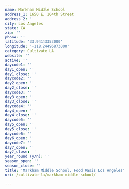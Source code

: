 ```yaml
---
name: Markham Middle School
address_1: 1650 E. 104th Street
address_2: ''
city: Los Angeles
state: CA
zip: ''
phone: ''
latitude: '33.94143353000'
longitude: '-118.24496873000'
category: Cultivate LA
website: ''
active: ''
daycode1: ''
day1_open: ''
day1_close: ''
daycode2: ''
day2_open: ''
day2_close: ''
daycode3: ''
day3_open: ''
day3_close: ''
daycode4: ''
day4_open: ''
day4_close: ''
daycode5: ''
day5_open: ''
day5_close: ''
daycode6: ''
day6_open: ''
daycode7: ''
day7_open: ''
day7_close: ''
year_round (y/n): ''
season_open: ''
season_close: ''
title: 'Markham Middle School, Food Oasis Los Angeles'
uri: /cultivate-la/markham-middle-school/

---
```

